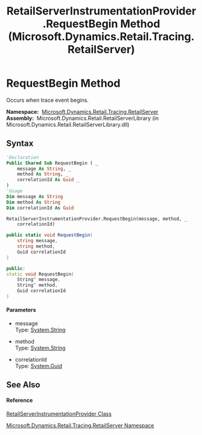 ﻿---
title: RetailServerInstrumentationProvider.RequestBegin Method  (Microsoft.Dynamics.Retail.Tracing.RetailServer)
TOCTitle: RequestBegin Method
ms:assetid: M:Microsoft.Dynamics.Retail.Tracing.RetailServer.RetailServerInstrumentationProvider.RequestBegin(System.String,System.String,System.Guid)
ms:mtpsurl: https://technet.microsoft.com/en-us/library/microsoft.dynamics.retail.tracing.retailserver.retailserverinstrumentationprovider.requestbegin(v=AX.60)
ms:contentKeyID: 62201929
ms.date: 04/21/2014
mtps_version: v=AX.60
f1_keywords:
- Microsoft.Dynamics.Retail.Tracing.RetailServer.RetailServerInstrumentationProvider.RequestBegin
dev_langs:
- CSharp
- C++
- VB
---

# RequestBegin Method

Occurs when trace event begins.

**Namespace:**  [Microsoft.Dynamics.Retail.Tracing.RetailServer](microsoft-dynamics-retail-tracing-retailserver-namespace.md)  
**Assembly:**  Microsoft.Dynamics.Retail.RetailServerLibrary (in Microsoft.Dynamics.Retail.RetailServerLibrary.dll)

## Syntax

``` vb
'Declaration
Public Shared Sub RequestBegin ( _
    message As String, _
    method As String, _
    correlationId As Guid _
)
'Usage
Dim message As String
Dim method As String
Dim correlationId As Guid

RetailServerInstrumentationProvider.RequestBegin(message, method, _
    correlationId)
```

``` csharp
public static void RequestBegin(
    string message,
    string method,
    Guid correlationId
)
```

``` c++
public:
static void RequestBegin(
    String^ message, 
    String^ method, 
    Guid correlationId
)
```

#### Parameters

  - message  
    Type: [System.String](https://technet.microsoft.com/en-us/library/s1wwdcbf\(v=ax.60\))  

<!-- end list -->

  - method  
    Type: [System.String](https://technet.microsoft.com/en-us/library/s1wwdcbf\(v=ax.60\))  

<!-- end list -->

  - correlationId  
    Type: [System.Guid](https://technet.microsoft.com/en-us/library/cey1zx63\(v=ax.60\))  

## See Also

#### Reference

[RetailServerInstrumentationProvider Class](retailserverinstrumentationprovider-class-microsoft-dynamics-retail-tracing-retailserver.md)

[Microsoft.Dynamics.Retail.Tracing.RetailServer Namespace](microsoft-dynamics-retail-tracing-retailserver-namespace.md)


